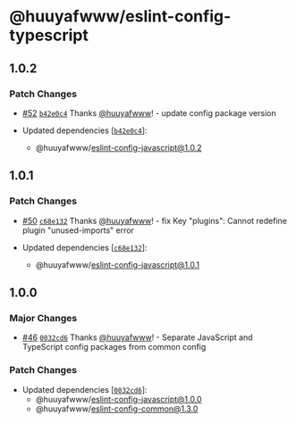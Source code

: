 # @huuyafwww/eslint-config-typescript

## 1.0.2

### Patch Changes

- [#52](https://github.com/huuyafwww/eslint-config/pull/52) [`b42e0c4`](https://github.com/huuyafwww/eslint-config/commit/b42e0c420e3075ff2f32ab33cca04295bdc21370) Thanks [@huuyafwww](https://github.com/huuyafwww)! - update config package version

- Updated dependencies [[`b42e0c4`](https://github.com/huuyafwww/eslint-config/commit/b42e0c420e3075ff2f32ab33cca04295bdc21370)]:
  - @huuyafwww/eslint-config-javascript@1.0.2

## 1.0.1

### Patch Changes

- [#50](https://github.com/huuyafwww/eslint-config/pull/50) [`c68e132`](https://github.com/huuyafwww/eslint-config/commit/c68e13269b32c75021c309bf112f54ab2474b32e) Thanks [@huuyafwww](https://github.com/huuyafwww)! - fix Key "plugins": Cannot redefine plugin "unused-imports" error

- Updated dependencies [[`c68e132`](https://github.com/huuyafwww/eslint-config/commit/c68e13269b32c75021c309bf112f54ab2474b32e)]:
  - @huuyafwww/eslint-config-javascript@1.0.1

## 1.0.0

### Major Changes

- [#46](https://github.com/huuyafwww/eslint-config/pull/46) [`0032cd6`](https://github.com/huuyafwww/eslint-config/commit/0032cd6b3094e1c46f5c5a452c4f2015c2c1a677) Thanks [@huuyafwww](https://github.com/huuyafwww)! - Separate JavaScript and TypeScript config packages from common config

### Patch Changes

- Updated dependencies [[`0032cd6`](https://github.com/huuyafwww/eslint-config/commit/0032cd6b3094e1c46f5c5a452c4f2015c2c1a677)]:
  - @huuyafwww/eslint-config-javascript@1.0.0
  - @huuyafwww/eslint-config-common@1.3.0
